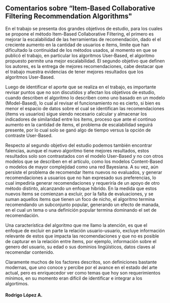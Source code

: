 <h2>Comentarios sobre “Item-Based Collaborative Filtering Recommendation Algorithms"</h2>

<p>En el trabajo se presenta dos grandes objetivos de estudio, para los cuales se propone el método Item-Based Collaborative Filtering, el primero es mejorar la escalabilidad de las herramientas de recomendación, dado el el creciente aumento en la cantidad de usuarios e ítems, limite que han dificultado la continuidad de los métodos usados, al momento en que se publicó el trabajo, en particular los algoritmos User-Based, el algoritmo propuesto permite una mejor escalabilidad. El segundo objetivo que definen los autores, es la entrega de mejores recomendaciones, cabe destacar que el trabajo muestra evidencias de tener mejores resultados que los algoritmos User-Based.</p>
<p>Luego de identificar el aporte que se realiza en el trabajo, es importante revisar puntos que no son  discutidos y afectan los objetivos de estudio, cuando describen el algoritmo lo describen como uno basado en un modelo (Model-Based), lo cual al revisar el funcionamiento no es cierto, si bien es menor el espacio de datos sobre el cual se identifican las recomendaciones (ítems  vs usuarios) sigue siendo necesario calcular y almacenar los indicadores de similaridad entre los ítems, proceso que ante el continuo aumento en la cantidad de ítems, el problema de escalabilidad seguirá presente, por lo cual solo se ganó algo de tiempo versus la opción de contraste User-Based.</p>
<p>Respecto al segundo objetivo del estudio podemos también encontrar falencias, aunque el nuevo algoritmo tiene mejores resultados, estos resultados solo son contrastados con el modelo User-Based y no con otros modelos que se describen en el artículo, como los modelos Content-Based o modelos de mayor complejidad como una red Bayesiana. A su vez, aún persiste el problema de recomendar Items nuevos no evaluados, y generar recomendaciones a usuarios que no han expresado sus preferencias, lo cual impediría generar recomendaciones y requeriría de un apoyo de otro método distinto, alcanzando un enfoque hibrido. En la medida que estos nuevos items se comienzan a excluir, por la falta de evaluaciones, y se suman aquellos ítems que tienen un foco de nicho, el algoritmo termina recomendando un subconjunto popular, generando un efecto de manada, en el cual un tema o una definición popular termina dominando el set de recomendación.</p>  
<p>Una característica del algoritmo que me llamo la atención, es que el enfoque de excluir en parte la relación usuario-usuario, excluye información relevante de estos que impacta las recomendaciones y que no es posible de capturar en la relación entre ítems, por ejemplo, información sobre el genero del usuario, su edad o sus dominios lingüísticos, datos claves al recomendar contenido.</p> 
<p>Claramente muchos de los factores descritos, son definiciones bastante modernas, que uno conoce y percibe por el avance en el estado del arte actual, pero es enriquecedor ver como temas que hoy son requerimientos mínimos, en su momento eran difícil de identificar e integrar a los algortimos.</p>

<h4>Rodrigo López A.</h4>
